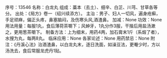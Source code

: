 序号：13546
名称：白龙丸
组成：藁本（去土）、细辛、白芷、川芎、甘草各等分。
出处：《局方》卷一（绍兴续添方）。
主治：男子、妇人一切风，遍身疮癣，手足顽麻，偏正头疼，鼻塞脑闷，及伤寒头风,酒渣鼻。
加减：None
功效：None
用法用量：每服1丸，食后薄荷茶嚼下；风蚛牙，1丸分作3服，干揩后用盐汤漱之，更用葱茶嚼下。
制备方法：上为细末，用药4两，加石膏末1斤（系煅了者），水搜为丸，每两8丸。
临床应用：None
各家论述：None
用药禁忌：None
附注：《丹溪心法》治酒渣鼻，以白龙丸末，逐日洗面，如澡豆法，更罨少时，方以汤洗去，食后常服龙虎丹1贴。
